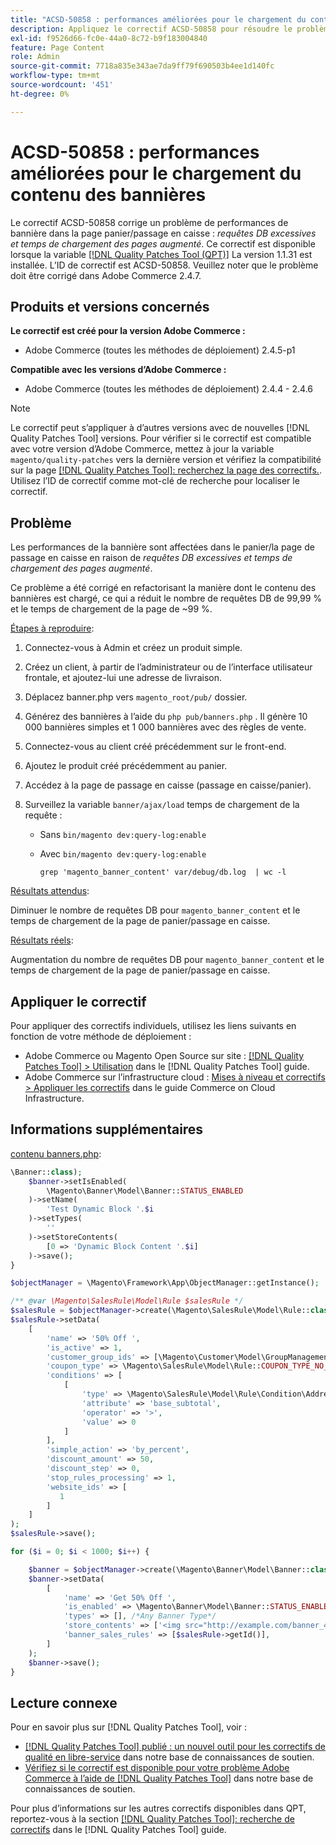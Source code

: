 ```yaml
---
title: "ACSD-50858 : performances améliorées pour le chargement du contenu des bannières"
description: Appliquez le correctif ACSD-50858 pour résoudre le problème Adobe Commerce en raison duquel les performances de la bannière sont affectées dans le panier/la page de passage en caisse en raison de requêtes DB excessives et d’une augmentation du temps de chargement des pages.
exl-id: f9526d66-fc0e-44a0-8c72-b9f183004840
feature: Page Content
role: Admin
source-git-commit: 7718a835e343ae7da9ff79f690503b4ee1d140fc
workflow-type: tm+mt
source-wordcount: '451'
ht-degree: 0%

---
```


# ACSD-50858 : performances améliorées pour le chargement du contenu des bannières

Le correctif ACSD-50858 corrige un problème de performances de bannière dans la page panier/passage en caisse : *requêtes DB excessives et temps de chargement des pages augmenté*. Ce correctif est disponible lorsque la variable [[!DNL Quality Patches Tool (QPT)]](/help/announcements/adobe-commerce-announcements/magento-quality-patches-released-new-tool-to-self-serve-quality-patches.md) La version 1.1.31 est installée. L’ID de correctif est ACSD-50858. Veuillez noter que le problème doit être corrigé dans Adobe Commerce 2.4.7.

## Produits et versions concernés

**Le correctif est créé pour la version Adobe Commerce :**

* Adobe Commerce (toutes les méthodes de déploiement) 2.4.5-p1

**Compatible avec les versions d’Adobe Commerce :**

* Adobe Commerce (toutes les méthodes de déploiement) 2.4.4 - 2.4.6

>[!NOTE]
>
>Le correctif peut s’appliquer à d’autres versions avec de nouvelles [!DNL Quality Patches Tool] versions. Pour vérifier si le correctif est compatible avec votre version d’Adobe Commerce, mettez à jour la variable `magento/quality-patches` vers la dernière version et vérifiez la compatibilité sur la page [[!DNL Quality Patches Tool]: recherchez la page des correctifs.](https://experienceleague.adobe.com/tools/commerce-quality-patches/index.html). Utilisez l’ID de correctif comme mot-clé de recherche pour localiser le correctif.

## Problème

Les performances de la bannière sont affectées dans le panier/la page de passage en caisse en raison de *requêtes DB excessives et temps de chargement des pages augmenté*.

Ce problème a été corrigé en refactorisant la manière dont le contenu des bannières est chargé, ce qui a réduit le nombre de requêtes DB de 99,99 % et le temps de chargement de la page de ~99 %.

<u>Étapes à reproduire</u>:

1. Connectez-vous à Admin et créez un produit simple.
1. Créez un client, à partir de l’administrateur ou de l’interface utilisateur frontale, et ajoutez-lui une adresse de livraison.
1. Déplacez banner.php vers `magento_root/pub/` dossier.
1. Générez des bannières à l’aide du  `php pub/banners.php` . Il génère 10 000 bannières simples et 1 000 bannières avec des règles de vente.
1. Connectez-vous au client créé précédemment sur le front-end.
1. Ajoutez le produit créé précédemment au panier.
1. Accédez à la page de passage en caisse (passage en caisse/panier).
1. Surveillez la variable `banner/ajax/load` temps de chargement de la requête :

   * Sans `bin/magento dev:query-log:enable`
   * Avec `bin/magento dev:query-log:enable`

     ```
     grep 'magento_banner_content' var/debug/db.log  | wc -l
     ```

<u>Résultats attendus</u>:

Diminuer le nombre de requêtes DB pour `magento_banner_content` et le temps de chargement de la page de panier/passage en caisse.

<u>Résultats réels</u>:

Augmentation du nombre de requêtes DB pour `magento_banner_content` et le temps de chargement de la page de panier/passage en caisse.

## Appliquer le correctif

Pour appliquer des correctifs individuels, utilisez les liens suivants en fonction de votre méthode de déploiement :

* Adobe Commerce ou Magento Open Source sur site : [[!DNL Quality Patches Tool] > Utilisation](https://experienceleague.adobe.com/docs/commerce-operations/tools/quality-patches-tool/usage.html) dans le [!DNL Quality Patches Tool] guide.
* Adobe Commerce sur l’infrastructure cloud : [Mises à niveau et correctifs > Appliquer les correctifs](https://experienceleague.adobe.com/docs/commerce-cloud-service/user-guide/develop/upgrade/apply-patches.html) dans le guide Commerce on Cloud Infrastructure.

## Informations supplémentaires

<u>contenu banners.php</u>:

```php
\Banner::class);
    $banner->setIsEnabled(
        \Magento\Banner\Model\Banner::STATUS_ENABLED
    )->setName(
        'Test Dynamic Block '.$i
    )->setTypes(
        ''
    )->setStoreContents(
        [0 => 'Dynamic Block Content '.$i]
    )->save();
}

$objectManager = \Magento\Framework\App\ObjectManager::getInstance();

/** @var \Magento\SalesRule\Model\Rule $salesRule */
$salesRule = $objectManager->create(\Magento\SalesRule\Model\Rule::class);
$salesRule->setData(
    [
        'name' => '50% Off ',
        'is_active' => 1,
        'customer_group_ids' => [\Magento\Customer\Model\GroupManagement::NOT_LOGGED_IN_ID],
        'coupon_type' => \Magento\SalesRule\Model\Rule::COUPON_TYPE_NO_COUPON,
        'conditions' => [
            [
                'type' => \Magento\SalesRule\Model\Rule\Condition\Address::class,
                'attribute' => 'base_subtotal',
                'operator' => '>',
                'value' => 0
            ]
        ],
        'simple_action' => 'by_percent',
        'discount_amount' => 50,
        'discount_step' => 0,
        'stop_rules_processing' => 1,
        'website_ids' => [
           1
        ]
    ]
);
$salesRule->save();

for ($i = 0; $i < 1000; $i++) {

    $banner = $objectManager->create(\Magento\Banner\Model\Banner::class);
    $banner->setData(
        [
            'name' => 'Get 50% Off ',
            'is_enabled' => \Magento\Banner\Model\Banner::STATUS_ENABLED,
            'types' => [], /*Any Banner Type*/
            'store_contents' => ['<img src="http://example.com/banner_40_percent_off.png" />'],
            'banner_sales_rules' => [$salesRule->getId()],
        ]
    );
    $banner->save();
}
```

## Lecture connexe

Pour en savoir plus sur [!DNL Quality Patches Tool], voir :

* [[!DNL Quality Patches Tool] publié : un nouvel outil pour les correctifs de qualité en libre-service](/help/announcements/adobe-commerce-announcements/magento-quality-patches-released-new-tool-to-self-serve-quality-patches.md) dans notre base de connaissances de soutien.
* [Vérifiez si le correctif est disponible pour votre problème Adobe Commerce à l’aide de [!DNL Quality Patches Tool]](/help/support-tools/patches-available-in-qpt-tool/check-patch-for-magento-issue-with-magento-quality-patches.md) dans notre base de connaissances de soutien.

Pour plus d’informations sur les autres correctifs disponibles dans QPT, reportez-vous à la section [[!DNL Quality Patches Tool]: recherche de correctifs](https://experienceleague.adobe.com/tools/commerce-quality-patches/index.html) dans le [!DNL Quality Patches Tool] guide.
